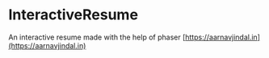 # InteractiveResume
An interactive resume made with the help of phaser
[https://aarnavjindal.in](https://aarnavjindal.in)
